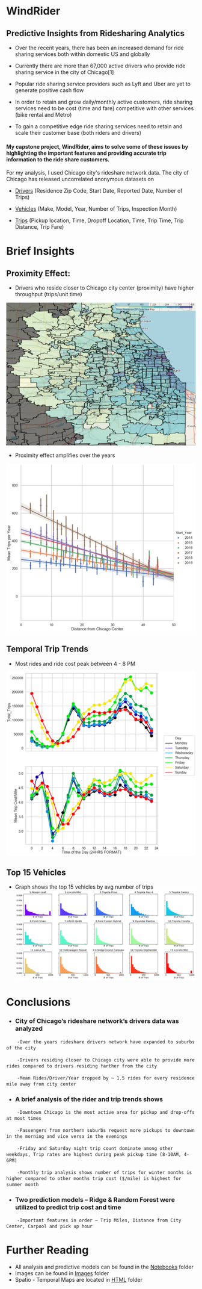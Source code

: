 ﻿# WindRider

## Predictive Insights from Ridesharing Analytics

- Over the recent years, there has been an increased demand for ride sharing services both within domestic US and globally

- Currently there are more than 67,000 active drivers who provide ride sharing service in the city of Chicago[1]

- Popular ride sharing service providers such as Lyft and Uber are yet to generate positive cash flow

- In order to retain and grow daily/monthly active customers, ride sharing services need to be cost (time and fare) competitive with other services (bike rental and Metro)

- To gain a competitive edge ride sharing services need to retain and scale their customer base (both riders and drivers)

#### My capstone project, WindRider, aims to solve some of these issues by highlighting the important features and providing accurate trip information to the ride share customers.

For my analysis, I used Chicago city's rideshare network data. The city of Chicago has released uncorrelated anonymous datasets on

- [Drivers](https://data.cityofchicago.org/Transportation/Transportation-Network-Providers-Drivers/j6wf-834c) (Residence Zip Code, Start Date, Reported Date, Number of Trips)

- [Vehicles](https://data.cityofchicago.org/Transportation/Transportation-Network-Providers-Vehicles/bc6b-sq4u) (Make, Model, Year, Number of Trips, Inspection Month)

- [Trips](https://data.cityofchicago.org/Transportation/Transportation-Network-Providers-Trips/m6dm-c72p) (Pickup location, Time, Dropoff Location, Time, Trip Time, Trip Distance, Trip Fare)

# Brief Insights
## Proximity Effect:

- Drivers who reside closer to Chicago city center (proximity) have higher throughput (trips/unit time)

![Image 2](https://github.com/swami84/WindRider/blob/master/Notebooks/Images/Driver_Num_Trips_Zip%20Code%20Map.png)

- Proximity effect amplifies over the years

![Image 1](https://github.com/swami84/WindRider/blob/master/Notebooks/Images/Distance%20vs%20Trip%20Per%20Year.png)

## Temporal Trip Trends

- Most rides and ride cost peak between 4 - 8 PM

![Image 3](https://github.com/swami84/WindRider/blob/master/Notebooks/Images/Trips_Week_Summary.png)




## Top 15 Vehicles

- Graph shows the top 15 vehicles by avg number of trips
![Image 4](https://github.com/swami84/WindRider/blob/master/Notebooks/Images/Top%2015%20Vehicles.png)

# Conclusions

- ### City of Chicago’s rideshare network’s drivers data was analyzed
```
	-Over the years rideshare drivers network have expanded to suburbs of the city

	-Drivers residing closer to Chicago city were able to provide more rides compared to drivers residing farther from the city

	-Mean Rides/Driver/Year dropped by ~ 1.5 rides for every residence mile away from city center
```
* ### A brief analysis of the rider and trip trends shows
```
	-Downtown Chicago is the most active area for pickup and drop-offs at most times

	-Passengers from northern suburbs request more pickups to downtown in the morning and vice versa in the evenings

	-Friday and Saturday night trip count dominate among other weekdays, Trip rates are highest during peak pickup time (8-10AM, 4-6PM)

	-Monthly trip analysis shows number of trips for winter months is higher compared to other months trip cost ($/mile) is highest for summer month
```
* ###  Two prediction models – Ridge & Random Forest were utilized to predict trip cost and time
```
	-Important features in order – Trip Miles, Distance from City Center, Carpool and pick up hour
```

# Further Reading
- All analysis and predictive models can be found in the [Notebooks](https://github.com/swami84/WindRider/tree/master/Notebooks) folder
- Images can be found in [Images](https://github.com/swami84/WindRider/tree/master/Notebooks/Images) folder
- Spatio - Temporal Maps are located in [HTML](https://github.com/swami84/WindRider/tree/master/Notebooks/HTML) folder
